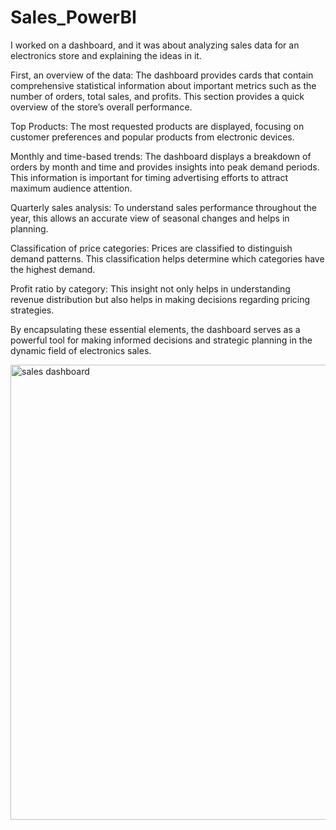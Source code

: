 # Sales_PowerBI

I worked on a dashboard, and it was about analyzing sales data for an electronics store and explaining the ideas in it.

First, an overview of the data: The dashboard provides cards that contain comprehensive statistical information about important metrics such as the number of orders, total sales, and profits. This section provides a quick overview of the store’s overall performance.

Top Products: The most requested products are displayed, focusing on customer preferences and popular products from electronic devices.

Monthly and time-based trends: The dashboard displays a breakdown of orders by month and time and provides insights into peak demand periods. This information is important for timing advertising efforts to attract maximum audience attention.

Quarterly sales analysis: To understand sales performance throughout the year, this allows an accurate view of seasonal changes and helps in planning.

Classification of price categories: Prices are classified to distinguish demand patterns. This classification helps determine which categories have the highest demand.

Profit ratio by category: This insight not only helps in understanding revenue distribution but also helps in making decisions regarding pricing strategies.

By encapsulating these essential elements, the dashboard serves as a powerful tool for making informed decisions and strategic planning in the dynamic field of electronics sales.

<img width="728" alt="sales dashboard" src="https://github.com/Renadz33/Sales_PowerBI/assets/84646898/fb487fec-4220-41b6-8c81-3fdaa05a24c0">
